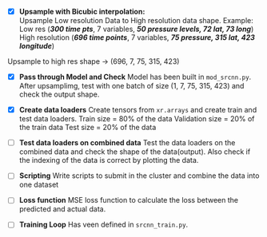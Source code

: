 - [x] **Upsample with Bicubic interpolation:**  
Upsample Low resolution Data to High resolution data shape.
Example: 
Low res (***300 time pts***, 7 variables, ***50 pressure levels, 72 lat, 73 long***) 
High resolution (***696 time points***, 7 variables, ***75 pressure, 315 lat, 423 longitude***)

Upsample to high res shape -> (696, 7, 75, 315, 423)

- [x] **Pass through Model and Check**
Model has been built in `mod_srcnn.py`. After upsamplimg, test with one batch of size (1, 7, 75, 315, 423) and check the output shape.

- [x] **Create data loaders**
Create tensors from `xr.arrays` and create train and test data loaders.
Train size = 80% of the data
Validation size = 20% of the train data
Test size = 20% of the data

- [ ] **Test data loaders on combined data**
Test the data loaders on the combined data and check the shape of the data(output). Also check if the indexing of the data is correct by plotting the data.

- [ ] **Scripting**
Write scripts to submit in the cluster and combine the data into one dataset

- [ ] **Loss function**
MSE loss function to calculate the loss between the predicted and actual data.

- [ ] **Training Loop**
Has veen defined in `srcnn_train.py`. 
